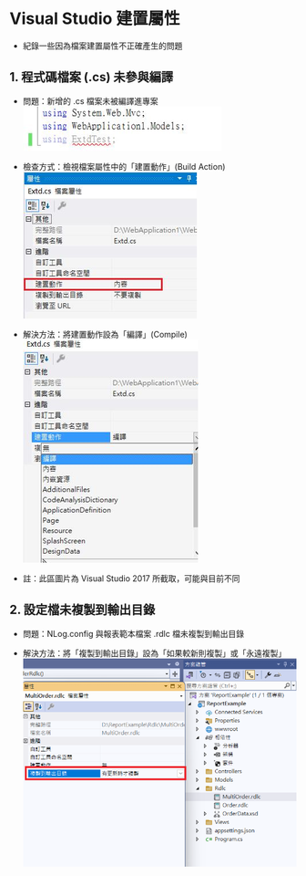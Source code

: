 # Visual Studio 建置屬性

- 紀錄一些因為檔案建置屬性不正確產生的問題

## 1. 程式碼檔案 (.cs) 未參與編譯

- 問題：新增的 .cs 檔案未被編譯進專案  
![](01.jpg)

- 檢查方式：檢視檔案屬性中的「建置動作」(Build Action)  
![](02.jpg)

- 解決方法：將建置動作設為「編譯」(Compile)  
![](03.jpg)

- 註：此區圖片為 Visual Studio 2017 所截取，可能與目前不同

## 2. 設定檔未複製到輸出目錄

- 問題：NLog.config 與報表範本檔案 .rdlc 檔未複製到輸出目錄

- 解決方法：將「複製到輸出目錄」設為「如果較新則複製」或「永遠複製」
![](04.png)